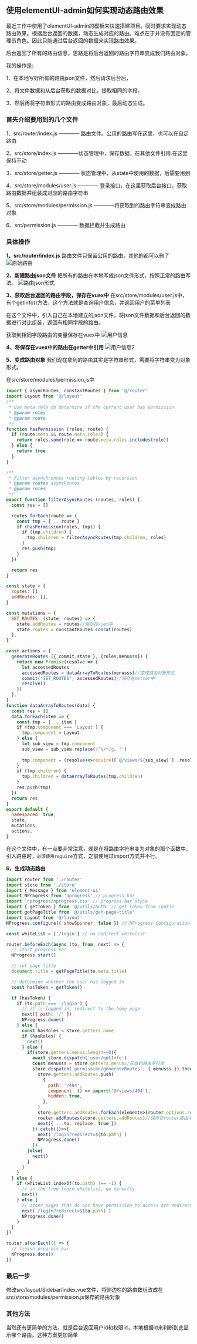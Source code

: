 ## 使用elementUI-admin如何实现动态路由效果

最近工作中使用了elementUI-admin的模板来快速搭建项目。同时要求实现动态路由效果。根据后台返回的数据，动态生成对应的路由。难点在于并没有固定的管理员角色。因此只能通过后台返回的数据来实现路由效果。

后台返回了所有的路由信息，思路是将后台返回的路由字符串变成我们路由对象。

我的操作是:

1、在本地写好所有的路由json文件，然后请求后台后，

2、将文件数据和从后台获取的数据对比，提取相同的字段，

3、然后再将字符串形式的路由变成路由对象，最后动态生成。

### 首先介绍要用到的几个文件

1、src/router/index.js ———— 路由文件。公用的路由写在这里，也可以在自定路由

2、src/store/index.js ————状态管理中，保存数据，在其他文件引用.在这里保持不动

3、src/store/getter.js ———— 状态管理中，从state中使用的数据，后需要用到

4、src/store/modules/user.js ———— 登录接口，在这里获取后台接口，获取路由数据并组装成对应的路由字符串

5、src/store/modules/permission.js ————将获取到的路由字符串变成路由对象

6、src/permission.js ———— 数据拦截并生成路由

### 具体操作

**1、src/router/index.js**
路由文件只保留公用的路由，其他的都可以删了
![原始路由](../../media/welcom.png)

**2、新建路由json文件**
把所有的路由在本地写成json文件形式，按照正常的路由写法。
![路由json形式](../../media/lyou.png)

**3、获取后台返回的路由字段，保存在vuex中**
在src/store/modules/user.js中，有个getInfo()方法，这个方法就是查询用户信息，并返回用户的菜单列表

在这个文件中，引入自己在本地建立的json文件，将json文件数据和后台返回的数据进行对比组装，返回有相同字段的路由。
 
获取到相同字段路由的变量保存在vuex中
![用户信息](../../media/allroute.png)

**4、将保存在vuex中的路由在getter中引用**
![用户信息2](../../media/allroute2.png)

**5、变成路由对象**
我们现在拿到的路由其实是字符串形式，需要将字符串变为对象形式。

在src/store/modules/permission.js中

```js
import { asyncRoutes, constantRoutes } from '@/router'
import Layout from '@/layout'
/**
 * Use meta.role to determine if the current user has permission
 * @param roles
 * @param route
 */
function hasPermission (roles, route) {
  if (route.meta && route.meta.roles) {
    return roles.some(role => route.meta.roles.includes(role))
  } else {
    return true
  }
}

/**
 * Filter asynchronous routing tables by recursion
 * @param routes asyncRoutes
 * @param roles
 */
export function filterAsyncRoutes (routes, roles) {
  const res = []

  routes.forEach(route => {
    const tmp = { ...route }
    if (hasPermission(roles, tmp)) {
      if (tmp.children) {
        tmp.children = filterAsyncRoutes(tmp.children, roles)
      }
      res.push(tmp)
    }
  })

  return res
}

const state = {
  routes: [],
  addRoutes: [],
}

const mutations = {
  SET_ROUTES: (state, routes) => {
    state.addRoutes = routes//保存在vuex中
    state.routes = constantRoutes.concat(routes)
  },
}

const actions = {
  generateRoutes ({ commit,state }, {roles,menusss}) {
    return new Promise(resolve => {
      let accessedRoutes
      accessedRoutes = dataArrayToRoutes(menusss)//变成路由对象形式
      commit('SET_ROUTES', accessedRoutes)//保存在setter中
      resolve()
    })
  },
}
function dataArrayToRoutes(data) {
  const res = []
  data.forEach(item => {
    const tmp = { ...item }
    if (tmp.component === 'Layout') {
      tmp.component = Layout
    } else {
      let sub_view = tmp.component
      sub_view = sub_view.replace(/^\/*/g, '')
      
      tmp.component = (resolve)=>require([`@/views/${sub_view}`] ,resolve)//只能用require的方式将路由引入；使用拼接的方式也不行。views后面没有斜杠也不行。
    }
    if (tmp.children) {
      tmp.children = dataArrayToRoutes(tmp.children)
    }
    res.push(tmp)
  })
  return res
}
export default {
  namespaced: true,
  state,
  mutations,
  actions,
}
```

在这个文件中，有一点要非常注意，就是在将路由字符串变为对象的那个函数中，引入路由时，`必须使用require`方式，之前使用过import方式并不行。

**6、生成动态路由**
```js
import router from './router'
import store from './store'
import { Message } from 'element-ui'
import NProgress from 'nprogress' // progress bar
import 'nprogress/nprogress.css' // progress bar style
import { getToken } from '@/utils/auth' // get token from cookie
import getPageTitle from '@/utils/get-page-title'
import Layout from '@/layout'
NProgress.configure({ showSpinner: false }) // NProgress Configuration

const whiteList = ['/login'] // no redirect whitelist

router.beforeEach(async (to, from, next) => {
  // start progress bar
  NProgress.start()

  // set page title
  document.title = getPageTitle(to.meta.title)

  // determine whether the user has logged in
  const hasToken = getToken()

  if (hasToken) {
    if (to.path === '/login') {
      // if is logged in, redirect to the home page
      next({ path: '/' })
      NProgress.done()
    } else {
      const hasRoles = store.getters.name
      if (hasRoles) {
        next()
      } else {
        if(store.getters.menus.length==0){
          await store.dispatch('user/getInfo')
          const menusss = store.getters.menus//获取到路由字符串
          store.dispatch('permission/generateRoutes', { menusss }).then(()=>{//通过请求获取路由对象
            store.getters.addRoutes.push(
              {
                path: '/404',
                component: () => import('@/views/404'),
                hidden: true,
              },
            )
            store.getters.addRoutes.forEach(element=>{router.options.routes.push(element)})//去重
            router.addRoutes(store.getters.addRoutes)//保存在router路由中
            next({ ...to, replace: true })
          }).catch(()=>{
            next(`/login?redirect=${to.path}`)
            NProgress.done()
          })
        }else{
          next()
        }
      }
    }
  } else {
    if (whiteList.indexOf(to.path) !== -1) {
      // in the free login whitelist, go directly
      next()
    } else {
      // other pages that do not have permission to access are redirected to the login page.
      next(`/login?redirect=${to.path}`)
      NProgress.done()
    }
  }
})

router.afterEach(() => {
  // finish progress bar
  NProgress.done()
})
```
### 最后一步

修改src/layout/Sidebar/index.vue文件，将侧边栏的路由数组改成在src/store/modules/permission.js保存的路由对象

### 其他方法

当然还有更简单的方法，就是后台返回用户id和权限id，本地根据id来判断到底显示哪个路由。这种方案更加简单



